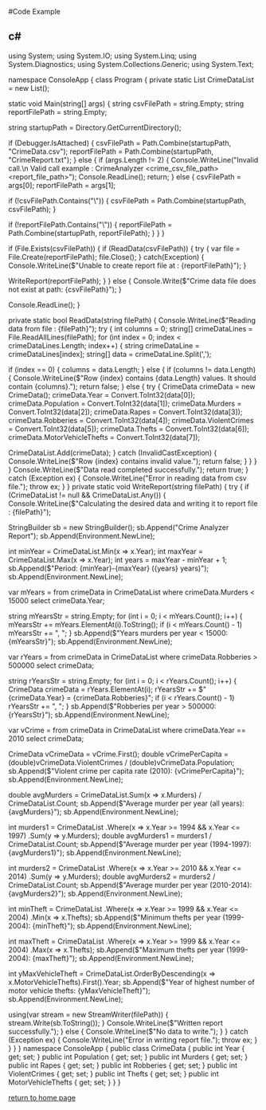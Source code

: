#Code Example

## c#
  using System;
  using System.IO;
  using System.Linq;
  using System.Diagnostics;
  using System.Collections.Generic;
  using System.Text;

  namespace ConsoleApp
  {
  class Program
  {
  private static List<CrimeData> CrimeDataList = new List<CrimeData>();

  static void Main(string[] args)
  {
  string csvFilePath = string.Empty;
  string reportFilePath = string.Empty;

  string startupPath = Directory.GetCurrentDirectory();

  if (Debugger.IsAttached)
  {
  csvFilePath = Path.Combine(startupPath, "CrimeData.csv");
  reportFilePath = Path.Combine(startupPath, "CrimeReport.txt");
  }
  else
  {
  if (args.Length != 2)
  {
  Console.WriteLine("Invalid call.\n Valid call example : CrimeAnalyzer <crime_csv_file_path> <report_file_path>");
  Console.ReadLine();
  return;
  }
  else
  {
  csvFilePath = args[0];
  reportFilePath = args[1];

  if (!csvFilePath.Contains("\\"))
  {
  csvFilePath = Path.Combine(startupPath, csvFilePath);
  }

  if (!reportFilePath.Contains("\\"))
  {
  reportFilePath = Path.Combine(startupPath, reportFilePath);
  }
  }
  }

  if (File.Exists(csvFilePath))
  {
  if (ReadData(csvFilePath))
  {
  try
  {
  var file = File.Create(reportFilePath);
  file.Close();
  }
  catch(Exception)
  {
  Console.WriteLine($"Unable to create report file at : {reportFilePath}");
  }

  WriteReport(reportFilePath);
  }
  }
  else
  {
  Console.Write($"Crime data file does not exist at path: {csvFilePath}");
  }

  Console.ReadLine();
  }

  private static bool ReadData(string filePath)
  {
  Console.WriteLine($"Reading data from file : {filePath}");
  try
  {
  int columns = 0;
  string[] crimeDataLines = File.ReadAllLines(filePath);
  for (int index = 0; index < crimeDataLines.Length; index++)
  {
  string crimeDataLine = crimeDataLines[index];
  string[] data = crimeDataLine.Split(',');

  if (index == 0)
  {
  columns = data.Length;
  }
  else
  {
  if (columns != data.Length)
  {
  Console.WriteLine($"Row {index} contains {data.Length} values. It should contain {columns}.");
  return false;
  }
  else
  {
  try
  {
  CrimeData crimeData = new CrimeData();
  crimeData.Year = Convert.ToInt32(data[0]);
  crimeData.Population = Convert.ToInt32(data[1]);
  crimeData.Murders = Convert.ToInt32(data[2]);
  crimeData.Rapes = Convert.ToInt32(data[3]);
  crimeData.Robberies = Convert.ToInt32(data[4]);
  crimeData.ViolentCrimes = Convert.ToInt32(data[5]);
  crimeData.Thefts = Convert.ToInt32(data[6]);
  crimeData.MotorVehicleThefts = Convert.ToInt32(data[7]);

  CrimeDataList.Add(crimeData);
  }
  catch (InvalidCastException)
  {
  Console.WriteLine($"Row {index} contains invalid value.");
  return false;
  }
  }
  }
  }
  Console.WriteLine($"Data read completed successfully.");
  return true;
  }
  catch (Exception ex)
  {
  Console.WriteLine("Error in reading data from csv file.");
  throw ex;
  }
  }
  private static void WriteReport(string filePath)
  {
  try
  {
  if (CrimeDataList != null && CrimeDataList.Any())
  {
  Console.WriteLine($"Calculating the desired data and writing it to report file : {filePath}");

  StringBuilder sb = new StringBuilder();
  sb.Append("Crime Analyzer Report");
  sb.Append(Environment.NewLine);

  int minYear = CrimeDataList.Min(x => x.Year);
  int maxYear = CrimeDataList.Max(x => x.Year);
  int years = maxYear - minYear + 1;
  sb.Append($"Period: {minYear}-{maxYear} ({years} years)");
  sb.Append(Environment.NewLine);

  var mYears = from crimeData in CrimeDataList
  where crimeData.Murders < 15000
  select crimeData.Year;

  string mYearsStr = string.Empty;
  for (int i = 0; i < mYears.Count(); i++)
  {
  mYearsStr += mYears.ElementAt(i).ToString();
  if (i < mYears.Count() - 1) mYearsStr += ", ";
  }
  sb.Append($"Years murders per year < 15000: {mYearsStr}");
  sb.Append(Environment.NewLine);

  var rYears = from crimeData in CrimeDataList
  where crimeData.Robberies > 500000
  select crimeData;

  string rYearsStr = string.Empty;
  for (int i = 0; i < rYears.Count(); i++)
  {
  CrimeData crimeData = rYears.ElementAt(i);
  rYearsStr += $"{crimeData.Year} = {crimeData.Robberies}";
  if (i < rYears.Count() - 1) rYearsStr += ", ";
  }
  sb.Append($"Robberies per year > 500000: {rYearsStr}");
  sb.Append(Environment.NewLine);

  var vCrime = from crimeData in CrimeDataList
  where crimeData.Year == 2010
  select crimeData;

  CrimeData vCrimeData = vCrime.First();
  double vCrimePerCapita = (double)vCrimeData.ViolentCrimes / (double)vCrimeData.Population;
  sb.Append($"Violent crime per capita rate (2010): {vCrimePerCapita}");
  sb.Append(Environment.NewLine);

  double avgMurders = CrimeDataList.Sum(x => x.Murders) / CrimeDataList.Count;
  sb.Append($"Average murder per year (all years): {avgMurders}");
  sb.Append(Environment.NewLine);

  int murders1 = CrimeDataList
  .Where(x => x.Year >= 1994 && x.Year <= 1997)
  .Sum(y => y.Murders);
  double avgMurders1 = murders1 / CrimeDataList.Count;
  sb.Append($"Average murder per year (1994-1997): {avgMurders1}");
  sb.Append(Environment.NewLine);

  int murders2 = CrimeDataList
  .Where(x => x.Year >= 2010 && x.Year <= 2014)
  .Sum(y => y.Murders);
  double avgMurders2 = murders2 / CrimeDataList.Count;
  sb.Append($"Average murder per year (2010-2014): {avgMurders2}");
  sb.Append(Environment.NewLine);

  int minTheft = CrimeDataList
  .Where(x => x.Year >= 1999 && x.Year <= 2004)
  .Min(x => x.Thefts);
  sb.Append($"Minimum thefts per year (1999-2004): {minTheft}");
  sb.Append(Environment.NewLine);

  int maxTheft = CrimeDataList
  .Where(x => x.Year >= 1999 && x.Year <= 2004)
  .Max(x => x.Thefts);
  sb.Append($"Maximum thefts per year (1999-2004): {maxTheft}");
  sb.Append(Environment.NewLine);

  int yMaxVehicleTheft = CrimeDataList.OrderByDescending(x => x.MotorVehicleThefts).First().Year;
  sb.Append($"Year of highest number of motor vehicle thefts: {yMaxVehicleTheft}");
  sb.Append(Environment.NewLine);

  using(var stream = new StreamWriter(filePath))
  {
  stream.Write(sb.ToString());
  }
  Console.WriteLine($"Written report successfully.");
  }
  else
  {
  Console.WriteLine($"No data to write.");
  }
  }
  catch (Exception ex)
  {
  Console.WriteLine("Error in writing report file.");
  throw ex;
  }
  }
  }
  }
  namespace ConsoleApp
  {
  public class CrimeData
  {
  public int Year { get; set; }
  public int Population { get; set; }
  public int Murders { get; set; }
  public int Rapes { get; set; }
  public int Robberies { get; set; }
  public int ViolentCrimes { get; set; }
  public int Thefts { get; set; }
  public int MotorVehicleThefts { get; set; }
  }
  }


[return to home page](./README.md)
